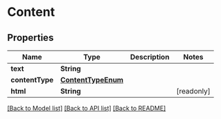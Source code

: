 # Content

## Properties
Name | Type | Description | Notes
------------ | ------------- | ------------- | -------------
**text** | **String** |  | 
**contentType** | [**ContentTypeEnum**](ContentTypeEnum.md) |  | 
**html** | **String** |  | [readonly] 

[[Back to Model list]](../README.md#documentation-for-models) [[Back to API list]](../README.md#documentation-for-api-endpoints) [[Back to README]](../README.md)


